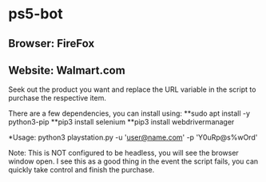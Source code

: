 # ps5-bot
## Browser: FireFox
## Website: Walmart.com

Seek out the product you want and replace the URL variable in the script to purchase the respective item.

There are a few dependencies, you can install using:
**sudo apt install -y python3-pip
**pip3 install selenium 
**pip3 install webdrivermanager

*Usage: python3 playstation.py -u 'user@name.com' -p 'Y0uRp@s%wOrd'

Note: This is NOT configured to be headless, you will see the browser window open. I see this as a good thing in the event the script fails, you can quickly take control and finish the purchase.

